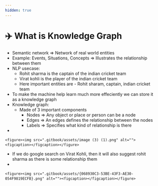 ```yaml
---
hidden: true
---
```


# ✈️ What is Knowledge Graph

* Semantic network ⇒ Network of real world entities&#x20;
* Example: Events, Situations, Concepts ⇒ Illustrates the relationship between them
* NLP usecase:
  * Rohit sharma is the captain of the indian cricket team
  * Virat kohli is the player of the indian cricket team
  * Here important entities are - Rohit sharam, captain, indian cricket team
* To make the machine help learn much more effeciently we can store it as a knowledge graph
* Knowledge graph:
  * Made of 3 important components
    * Nodes ⇒ Any object or place or person can be a node
    * Edges ⇒ An edges defines the relationship between the nodes
    * Labels ⇒ Specifies what kind of relationship is there
*

    <figure><img src=".gitbook/assets/image (3) (1).png" alt=""><figcaption></figcaption></figure>
* If we do google search on Virat Kohli, then it will also suggest rohit sharma as there is some relationship them
*

    <figure><img src=".gitbook/assets/{068930C3-53BE-43F3-AE30-054F9819ECFB}.png" alt=""><figcaption></figcaption></figure>
